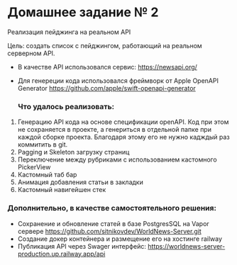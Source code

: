 # Домашнее задание № 2
Реализация пейджинга на реальном API

Цель:
создать список с пейджингом, работающий на реальном серверном API.

- В качестве API использовался сервис: https://newsapi.org/
- Для генереции кода использовался фреймворк от Apple OpenAPI Generator https://github.com/apple/swift-openapi-generator

  ### Что удалось реализовать:
1. Генерацию API кода на основе спецификации openAPI. Код при этом не сохраняется в проекте, а генериться в отдельной папке при каждой сборке проекта. Благодаря этому его не нужно кадждый раз коммитить в git.  
1. Pagging и Skeleton загрузку страниц
2. Переключение между рубриками с использованием кастомного PickerView
3. Кастомный таб бар
4. Анимация добавления статьи в закладки
5. Кастомный навигейшен стек

### Дополнительно, в качестве самостоятельного решения:
- Сохранение и обновление статей в базе PostgresSQL на Vapor сервере https://github.com/sitnikovdev/WorldNews-Server.git
- Создание докер контейнера и размещение его на хостинге railway
- Публикация API через Swager интерфейс: https://worldnews-server-production.up.railway.app/api
   


